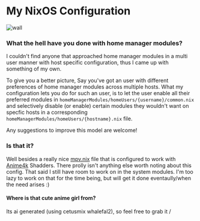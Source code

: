 # My NixOS Configuration
![wall](https://github.com/Rexcrazy804/Zaphkiel/blob/master/homeManagerModules/dots/sddm-wall.png?raw=true)

### What the hell have you done with home manager modules?
I couldn't find anyone that approached home manager modules in a multi user
manner with host specific configuration, thus I came up with something of my
own.

To give you a better picture, Say you've got an user with different preferences
of home manager modules across multiple hosts. What my configuration lets you
do for such an user, is to let the user enable all their preferred modules in
`homeManagerModules/homeUsers/{username}/common.nix` and selectively disable
(or enable) certain modules they wouldn't want on specfic hosts in a
corresponding `homeManagerModules/homeUsers/{hostname}.nix` file.

Any suggestions to improve this model are welcome!

### Is that it?
Well besides a really nice
[mpv.nix](https://github.com/Rexcrazy804/Zaphkiel/blob/master/homeManagerModules/programs/mpv.nix)
file that is configured to work with
[Anime4k](https://github.com/bloc97/Anime4K) Shadders. There prolly isn't
anything else worth noting about this config. That said I still have room to
work on in the system modules. I'm too lazy to work on that for the time being,
but will get it done eventaully/when the need arises :)

#### Where is that cute anime girl from?
Its ai generated (using cetusmix whalefal2), so feel free to grab it /
